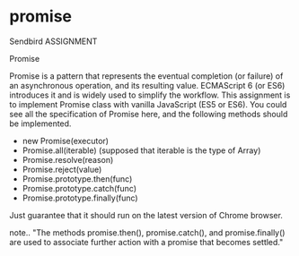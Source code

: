# promise
Sendbird ASSIGNMENT

Promise

Promise is a pattern that represents the eventual completion (or failure) of an asynchronous operation, and its resulting value. ECMAScript 6 (or ES6) introduces it and is widely used to simplify the workflow. This assignment is to implement Promise class with vanilla JavaScript (ES5 or ES6). You could see all the specification of Promise here, and the following methods should be implemented.

   - new Promise(executor)
   - Promise.all(iterable) (supposed that iterable is the type of Array)
   - Promise.resolve(reason)
   - Promise.reject(value)
   - Promise.prototype.then(func)
   - Promise.prototype.catch(func)
   - Promise.prototype.finally(func)


Just guarantee that it should run on the latest version of Chrome browser.

note.. "The methods promise.then(), promise.catch(), and promise.finally() are used to associate further action with a promise that becomes settled."
